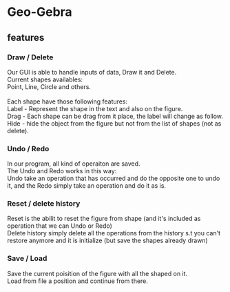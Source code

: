# Geo-Gebra

## features
### Draw / Delete
Our GUI is able to handle inputs of data, Draw it and Delete. <br />
Current shapes availables: <br />
Point, Line, Circle and others. <br /><br />
Each shape have those following features: <br />
   Label - Represent the shape in the text and also on the figure. <br />
   Drag - Each shape can be drag from it place, the label will change as follow. <br />
   Hide - hide the object from the figure but not from the list of shapes (not as delete). <br />


### Undo / Redo
In our program, all kind of operaiton are saved.<br />
The Undo and Redo works in this way:<br />
Undo take an operation that has occurred and do the opposite one to undo it, 
and the Redo simply take an operation and do it as is.<br />


### Reset / delete history
Reset is the abilit to reset the figure from shape (and it's included as operation that we can Undo or Redo)<br />
Delete history simply delete all the operations from the history s.t you can't restore anymore and it is initialize (but save the shapes already drawn)<br />

### Save / Load
Save the current poisition of the figure with all the shaped on it.<br />
Load from file a position and continue from there.<br />




